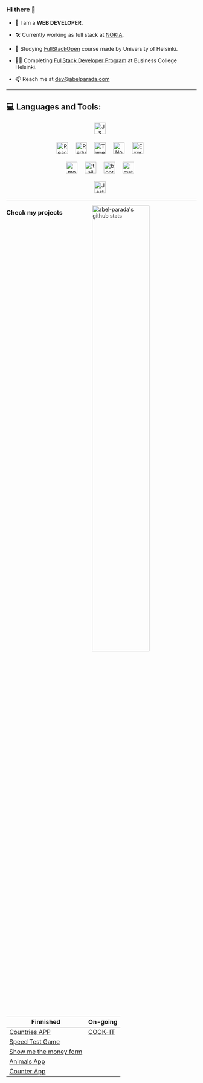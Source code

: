### Hi there 👋

- 🙋‍ I am a **WEB DEVELOPER**.

- 🛠 Currently working as full stack at [NOKIA](https://www.nokia.com/).

- 🌱 Studying [FullStackOpen](https://fullstackopen.com/en/) course made by University of Helsinki.

- 👨‍💻 Completing [FullStack Developer Program](https://en.bc.fi/qualifications/full-stack-web-developer-program/) at Business College Helsinki.

- 📫 Reach me at dev@abelparada.com

<!--
| Learning |
| ------------- |
| HTML/CSS  |
| JavaScript  |
| React  |
| Node  |
| Express  |
| Redux  |
| Typescript  |
| Data Structures  |
-->

***

## 💻 Languages and Tools:

<div align="center">

 <!-- <img src="https://img.shields.io/badge/Python-3776AB?style=for-the-badge&logo=python&logoColor=white" alt="Python" height="30" style="vertical-align:top; margin:4px">&nbsp;&nbsp; -->
 <img src="https://img.shields.io/badge/JavaScript-323330?style=for-the-badge&logo=javascript&logoColor=F7DF1E" alt="JS" height="30" style="vertical-align:top; margin:4px">&nbsp;&nbsp;
 <!-- <img src="https://img.shields.io/badge/C%23-239120?style=for-the-badge&logo=c-sharp&logoColor=white" alt="Typescript" height="30" style="vertical-align:top; margin:4px">&nbsp;&nbsp; -->
  <img src="https://img.shields.io/badge/React-20232A?style=for-the-badge&logo=react&logoColor=61DAFB" alt="React" height="30" style="vertical-align:top; margin:4px">&nbsp;&nbsp;
 <img src="https://img.shields.io/badge/redux-%23593d88.svg?style=for-the-badge&logo=redux&logoColor=white" alt="Redux" height="30" style="vertical-align:top; margin:4px">&nbsp;&nbsp;
 <img src="https://img.shields.io/badge/TypeScript-007ACC?style=for-the-badge&logo=typescript&logoColor=white" alt="Typescript" height="30" style="vertical-align:top; margin:4px">&nbsp;&nbsp;
 <img src="https://img.shields.io/badge/Node.js-339933?style=for-the-badge&logo=nodedotjs&logoColor=white" alt="Node" height="30" style="vertical-align:top; margin:4px">&nbsp;&nbsp;
 <img src="https://img.shields.io/badge/express.js-%23404d59.svg?style=for-the-badge&logo=express&logoColor=%2361DAFB" alt="Express" height="30" style="vertical-align:top; margin:4px">&nbsp;&nbsp;
  <!-- <img src="https://img.shields.io/badge/React_Native-20232A?style=for-the-badge&logo=react&logoColor=61DAFB" alt="native" height="30" style="vertical-align:top; margin:4px">&nbsp;&nbsp; -->
<!-- <img src="https://img.shields.io/badge/Django-092E20?style=for-the-badge&logo=django&logoColor=white" alt="django" height="30" style="vertical-align:top; margin:4px">&nbsp;&nbsp; -->
<!-- <img src="https://img.shields.io/badge/PostgreSQL-316192?style=for-the-badge&logo=postgresql&logoColor=white" alt="postgre" height="30" style="vertical-align:top; margin:4px">&nbsp;&nbsp; -->
 <img src="https://img.shields.io/badge/MongoDB-4EA94B?style=for-the-badge&logo=mongodb&logoColor=white" alt="mongo" height="30" style="vertical-align:top; margin:4px">&nbsp;&nbsp;
 <img src="https://img.shields.io/badge/Tailwind_CSS-38B2AC?style=for-the-badge&logo=tailwind-css&logoColor=white" alt="tailwind" height="30" style="vertical-align:top; margin:4px">&nbsp;&nbsp;
 <img src="https://img.shields.io/badge/Bootstrap-563D7C?style=for-the-badge&logo=bootstrap&logoColor=white"  alt="bootstrap" height="30" style="vertical-align:top; margin:4px">&nbsp;&nbsp;
 <img src="https://img.shields.io/badge/MUI-%230081CB.svg?style=for-the-badge&logo=material-ui&logoColor=white" alt="material-UI" height="30" style="vertical-align:top; margin:4px">&nbsp;&nbsp;
 <!-- <img src="https://img.shields.io/badge/-cypress-%23E5E5E5?style=for-the-badge&logo=cypress&logoColor=058a5e" alt="cypress" height="30" style="vertical-align:top; margin:4px">&nbsp;&nbsp; -->
 <img src="https://img.shields.io/badge/-jest-%23C21325?style=for-the-badge&logo=jest&logoColor=white" alt="Jest" height="30" style="vertical-align:top; margin:4px">&nbsp;&nbsp;
</div>

***

<p><img width="55%" align="right" alt="abel-parada's github stats" src="https://github-readme-stats.vercel.app/api?username=abel-parada&show_icons=true&hide_border=true" /></p>

### Check my projects

| Finnished| On-going|
| ------------- | ------------- |
| [Countries APP](https://github.com/abel-parada/countries) | [COOK-IT](https://github.com/abel-parada/COOK-IT)|
| [Speed Test Game](https://github.com/abel-parada/speed-test) |
| [Show me the money form](https://github.com/abel-parada/Form-using-react)  |
| [Animals App](https://github.com/abel-parada/animals)  |
| [Counter App](https://github.com/abel-parada/counter)  |
